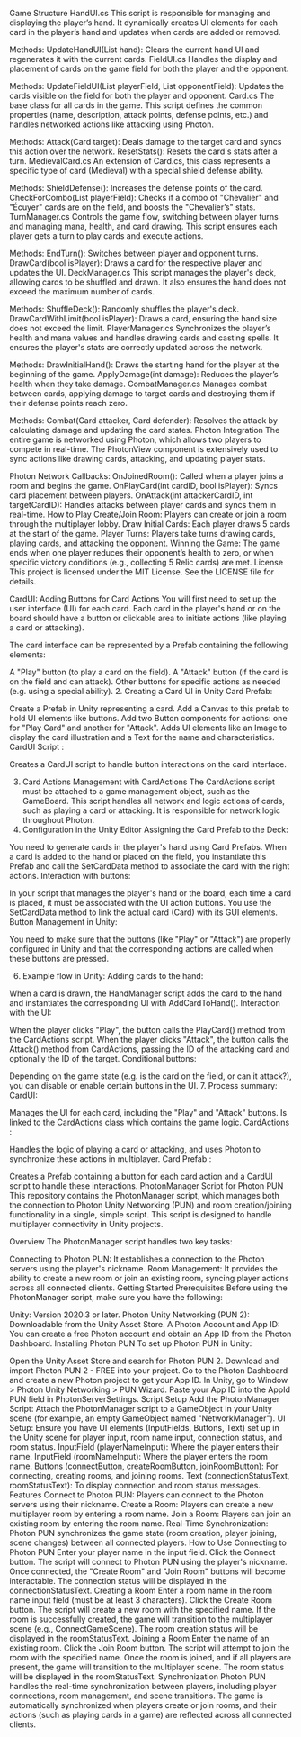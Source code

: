 Game Structure
HandUI.cs
This script is responsible for managing and displaying the player’s hand. It dynamically creates UI elements for each card in the player’s hand and updates when cards are added or removed.

Methods:
UpdateHandUI(List<Card> hand): Clears the current hand UI and regenerates it with the current cards.
FieldUI.cs
Handles the display and placement of cards on the game field for both the player and the opponent.

Methods:
UpdateFieldUI(List<Card> playerField, List<Card> opponentField): Updates the cards visible on the field for both the player and opponent.
Card.cs
The base class for all cards in the game. This script defines the common properties (name, description, attack points, defense points, etc.) and handles networked actions like attacking using Photon.

Methods:
Attack(Card target): Deals damage to the target card and syncs this action over the network.
ResetStats(): Resets the card's stats after a turn.
MedievalCard.cs
An extension of Card.cs, this class represents a specific type of card (Medieval) with a special shield defense ability.

Methods:
ShieldDefense(): Increases the defense points of the card.
CheckForCombo(List<Card> playerField): Checks if a combo of "Chevalier" and "Écuyer" cards are on the field, and boosts the "Chevalier’s" stats.
TurnManager.cs
Controls the game flow, switching between player turns and managing mana, health, and card drawing. This script ensures each player gets a turn to play cards and execute actions.

Methods:
EndTurn(): Switches between player and opponent turns.
DrawCard(bool isPlayer): Draws a card for the respective player and updates the UI.
DeckManager.cs
This script manages the player's deck, allowing cards to be shuffled and drawn. It also ensures the hand does not exceed the maximum number of cards.

Methods:
ShuffleDeck(): Randomly shuffles the player's deck.
DrawCardWithLimit(bool isPlayer): Draws a card, ensuring the hand size does not exceed the limit.
PlayerManager.cs
Synchronizes the player’s health and mana values and handles drawing cards and casting spells. It ensures the player's stats are correctly updated across the network.

Methods:
DrawInitialHand(): Draws the starting hand for the player at the beginning of the game.
ApplyDamage(int damage): Reduces the player’s health when they take damage.
CombatManager.cs
Manages combat between cards, applying damage to target cards and destroying them if their defense points reach zero.

Methods:
Combat(Card attacker, Card defender): Resolves the attack by calculating damage and updating the card states.
Photon Integration
The entire game is networked using Photon, which allows two players to compete in real-time. The PhotonView component is extensively used to sync actions like drawing cards, attacking, and updating player stats.

Photon Network Callbacks:
OnJoinedRoom(): Called when a player joins a room and begins the game.
OnPlayCard(int cardID, bool isPlayer): Syncs card placement between players.
OnAttack(int attackerCardID, int targetCardID): Handles attacks between player cards and syncs them in real-time.
How to Play
Create/Join Room: Players can create or join a room through the multiplayer lobby.
Draw Initial Cards: Each player draws 5 cards at the start of the game.
Player Turns: Players take turns drawing cards, playing cards, and attacking the opponent.
Winning the Game: The game ends when one player reduces their opponent’s health to zero, or when specific victory conditions (e.g., collecting 5 Relic cards) are met.
License
This project is licensed under the MIT License. See the LICENSE file for details.

CardUI: Adding Buttons for Card Actions
You will first need to set up the user interface (UI) for each card. Each card in the player's hand or on the board should have a button or clickable area to initiate actions (like playing a card or attacking).

The card interface can be represented by a Prefab containing the following elements:

A "Play" button (to play a card on the field).
A "Attack" button (if the card is on the field and can attack).
Other buttons for specific actions as needed (e.g. using a special ability).
2. Creating a Card UI in Unity
Card Prefab:

Create a Prefab in Unity representing a card.
Add a Canvas to this prefab to hold UI elements like buttons.
Add two Button components for actions: one for "Play Card" and another for "Attack".
Adds UI elements like an Image to display the card illustration and a Text for the name and characteristics.
CardUI Script :

Creates a CardUI script to handle button interactions on the card interface.

3. Card Actions Management with CardActions
The CardActions script must be attached to a game management object, such as the GameBoard.
This script handles all network and logic actions of cards, such as playing a card or attacking. It is responsible for network logic throughout Photon.
4. Configuration in the Unity Editor
Assigning the Card Prefab to the Deck:

You need to generate cards in the player's hand using Card Prefabs. When a card is added to the hand or placed on the field, you instantiate this Prefab and call the SetCardData method to associate the card with the right actions.
Interaction with buttons:

In your script that manages the player's hand or the board, each time a card is placed, it must be associated with the UI action buttons. You use the SetCardData method to link the actual card (Card) with its GUI elements.
Button Management in Unity:

You need to make sure that the buttons (like "Play" or "Attack") are properly configured in Unity and that the corresponding actions are called when these buttons are pressed.

6. Example flow in Unity:
Adding cards to the hand:

When a card is drawn, the HandManager script adds the card to the hand and instantiates the corresponding UI with AddCardToHand().
Interaction with the UI:

When the player clicks "Play", the button calls the PlayCard() method from the CardActions script.
When the player clicks "Attack", the button calls the Attack() method from CardActions, passing the ID of the attacking card and optionally the ID of the target.
Conditional buttons:

Depending on the game state (e.g. is the card on the field, or can it attack?), you can disable or enable certain buttons in the UI.
7. Process summary:
CardUI:

Manages the UI for each card, including the "Play" and "Attack" buttons.
Is linked to the CardActions class which contains the game logic.
CardActions :

Handles the logic of playing a card or attacking, and uses Photon to synchronize these actions in multiplayer.
Card Prefab :

Creates a Prefab containing a button for each card action and a CardUI script to handle these interactions.
PhotonManager Script for Photon PUN
This repository contains the PhotonManager script, which manages both the connection to Photon Unity Networking (PUN) and room creation/joining functionality in a single, simple script. This script is designed to handle multiplayer connectivity in Unity projects.

Overview
The PhotonManager script handles two key tasks:

Connecting to Photon PUN: It establishes a connection to the Photon servers using the player's nickname.
Room Management: It provides the ability to create a new room or join an existing room, syncing player actions across all connected clients.
Getting Started
Prerequisites
Before using the PhotonManager script, make sure you have the following:

Unity: Version 2020.3 or later.
Photon Unity Networking (PUN 2): Downloadable from the Unity Asset Store.
A Photon Account and App ID: You can create a free Photon account and obtain an App ID from the Photon Dashboard.
Installing Photon PUN
To set up Photon PUN in Unity:

Open the Unity Asset Store and search for Photon PUN 2.
Download and import Photon PUN 2 - FREE into your project.
Go to the Photon Dashboard and create a new Photon project to get your App ID.
In Unity, go to Window > Photon Unity Networking > PUN Wizard.
Paste your App ID into the AppId PUN field in PhotonServerSettings.
Script Setup
Add the PhotonManager Script: Attach the PhotonManager script to a GameObject in your Unity scene (for example, an empty GameObject named "NetworkManager").
UI Setup: Ensure you have UI elements (InputFields, Buttons, Text) set up in the Unity scene for player input, room name input, connection status, and room status.
InputField (playerNameInput): Where the player enters their name.
InputField (roomNameInput): Where the player enters the room name.
Buttons (connectButton, createRoomButton, joinRoomButton): For connecting, creating rooms, and joining rooms.
Text (connectionStatusText, roomStatusText): To display connection and room status messages.
Features
Connect to Photon PUN: Players can connect to the Photon servers using their nickname.
Create a Room: Players can create a new multiplayer room by entering a room name.
Join a Room: Players can join an existing room by entering the room name.
Real-Time Synchronization: Photon PUN synchronizes the game state (room creation, player joining, scene changes) between all connected players.
How to Use
Connecting to Photon PUN
Enter your player name in the input field.
Click the Connect button.
The script will connect to Photon PUN using the player's nickname.
Once connected, the "Create Room" and "Join Room" buttons will become interactable.
The connection status will be displayed in the connectionStatusText.
Creating a Room
Enter a room name in the room name input field (must be at least 3 characters).
Click the Create Room button.
The script will create a new room with the specified name.
If the room is successfully created, the game will transition to the multiplayer scene (e.g., ConnectGameScene).
The room creation status will be displayed in the roomStatusText.
Joining a Room
Enter the name of an existing room.
Click the Join Room button.
The script will attempt to join the room with the specified name.
Once the room is joined, and if all players are present, the game will transition to the multiplayer scene.
The room status will be displayed in the roomStatusText.
Synchronization
Photon PUN handles the real-time synchronization between players, including player connections, room management, and scene transitions.
The game is automatically synchronized when players create or join rooms, and their actions (such as playing cards in a game) are reflected across all connected clients.
